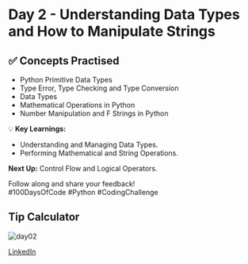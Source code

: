 # **Day 2 - Understanding Data Types and How to Manipulate Strings**
## ✅ **Concepts Practised**
- Python Primitive Data Types
- Type Error, Type Checking and Type Conversion
- Data Types
- Mathematical Operations in Python
- Number Manipulation and F Strings in Python

💡 **Key Learnings:**
 - Understanding and Managing Data Types.
 - Performing Mathematical and String Operations.

**Next Up:** Control Flow and Logical Operators.

Follow along and share your feedback!   
#100DaysOfCode #Python #CodingChallenge

## Tip Calculator
![day02](https://user-images.githubusercontent.com/98851253/154178407-2fd555e2-2bdd-4a87-ad03-477e07cb307e.gif)

[LinkedIn](https://www.linkedin.com/in/tharun-a-s-b45b8a2a8/)
